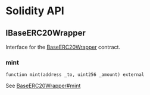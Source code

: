 # Solidity API

## IBaseERC20Wrapper

Interface for the [BaseERC20Wrapper](/docs/base/BaseERC20Wrapper.md) contract.

### mint

```solidity
function mint(address _to, uint256 _amount) external
```

See [BaseERC20Wrapper#mint](/docs/base/BaseERC20Wrapper.md#mint)
